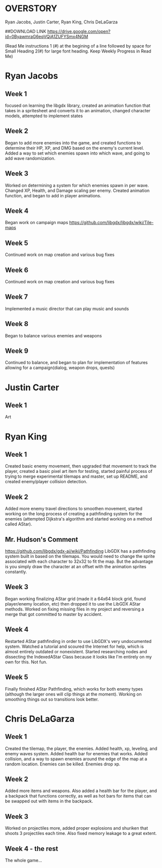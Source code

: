 # OVERSTORY
Ryan Jacobs, Justin Carter, Ryan King, Chris DeLaGarza

##DOWNLOAD LINK 
https://drive.google.com/open?id=0ByawmraG6eqVQjA1ZUFYSmx4NGM

(Read Me instructions 1 (#) at the begining of a line followed by space for Small Heading 2(#) for large font heading. Keep Weekly Progress in Read Me)

# Ryan Jacobs
## Week 1
focused on learning the libgdx library, created an animation function that takes in a spritesheet and converts it to an animation, changed character models, attempted to implement states
## Week 2
Began to add more enemies into the game, and created functions to determine their HP, XP, and DMG based on the enemy's current level. Added a way to set which enemies spawn into which wave, and going to add wave randomization.
## Week 3
Worked on determining a system for which enemies spawn in per wave. Changed XP, Health, and Damage scaling per enemy. Created animation function, and began to add in player animations.
## Week 4
Began work on campaign maps
https://github.com/libgdx/libgdx/wiki/Tile-maps
## Week 5 
Continued work on map creation and various bug fixes
## Week 6
Continued work on map creation and various bug fixes
## Week 7
Implemented a music director that can play music and sounds
## Week 8
Began to balance various enemies and weapons
## Week 9
Continued to balance, and began to plan for implementation of features allowing for a campaign(dialog, weapon drops, quests)
# Justin Carter
## Week 1
Art

# Ryan King
## Week 1
Created basic enemy movement, then upgraded that movement to track the player, created a basic pixel art item for testing, started painful process of trying to merge experimental tilemaps and master, set up README, and created enemy/player collision detection. 
## Week 2
Added more enemy travel directions to smoothen movement, started working on the long process of creating a pathfinding system for the enemies (attempted Dijkstra's algorithm and started working on a method called AStar).
## Mr. Hudson's Comment
https://github.com/libgdx/gdx-ai/wiki/Pathfinding
LibGDX has a pathfinding system built in based on the tilemaps. You would need to change the sprite associated with each character to 32x32 to fit the map. But the advantage is you simply draw the character at an offset with the animation sprites constantly.
## Week 3
Began working finalizing AStar grid (made it a 64x64 block grid, found player/enemy location, etc) then dropped it to use the LibGDX AStar methods. Worked on fixing missing files in my project and reversing a merge that got committed to master by accident.
## Week 4
Restarted AStar pathfinding in order to use LibGDX's very undocumented system. Watched a tutorial and scoured the Internet for help, which is almost entirely outdated or nonexistent. Started researching nodes and dissecting the IndexedAStar Class because it looks like I'm entirely on my own for this. Not fun.
## Week 5
Finally finished AStar Pathfinding, which works for both enemy types (although the larger ones will clip things at the moment). Working on smoothing things out so transitions look better. 

# Chris DeLaGarza
## Week 1
Created the tilemap, the player, the enemies. Added health, xp, leveling, and enemy waves system. Added health bar for enemies that works. Added collision, and a way to spawn enemies around the edge of the map at a random location. Enemies can be killed. Enemies drop xp.
## Week 2
Added more items and weapons. Also added a health bar for the player, and a backpack that functions correctly, as well as hot bars for items that can be swapped out with items in the backpack.
## Week 3
Worked on projectiles more, added proper explosions and shuriken that shoots 3 projectiles each time. Also fixed memory leakage to a great extent.
## Week 4 - the rest
The whole game...
